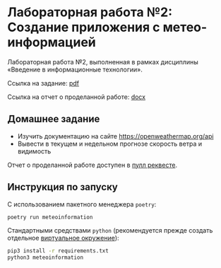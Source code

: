 # Лабораторная работа №2: Создание приложения с метео-информацией

Лабораторная работа №2, выполненная в рамках дисциплины «Введение в информационные технологии».

Ссылка на задание: [pdf](appendix/task.pdf)

Ссылка на отчет о проделанной работе: [docx](appendix/report.docx)

## Домашнее задание

* Изучить документацию на сайте https://openweathermap.org/api
* Вывести в текущем и недельном прогнозе скорость ветра и видимость

Отчет о проделанной работе доступен в [пулл реквесте](https://github.com/PatriotRossii/meteoinformation_laboratory/pull/1).


## Инструкция по запуску

С использованием пакетного менеджера `poetry`:

```bash
poetry run meteoinformation
```

Стандартными средствами `python` (рекомендуется прежде создать отдельное [виртуальное окружение](https://docs.python.org/3/library/venv.html)):

```bash
pip3 install -r requirements.txt
python3 meteoinformation
```

